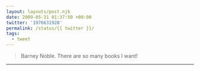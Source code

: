 ```yaml
---
layout: layouts/post.njk
date: 2009-05-31 01:37:50 +00:00
twitter: '1976631928'
permalink: /status/{{ twitter }}/
tags: 
  - tweet
---
```


> Barney Noble. There are so many books I want!

---

